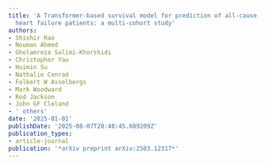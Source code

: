 ```yaml
---
title: 'A Transformer-based survival model for prediction of all-cause mortality in
  heart failure patients: a multi-cohort study'
authors:
- Shishir Rao
- Nouman Ahmed
- Gholamreza Salimi-Khorshidi
- Christopher Yau
- Huimin Su
- Nathalie Conrad
- Folkert W Asselbergs
- Mark Woodward
- Rod Jackson
- John GF Cleland
- ' others'
date: '2025-01-01'
publishDate: '2025-08-07T20:48:45.689209Z'
publication_types:
- article-journal
publication: '*arXiv preprint arXiv:2503.12317*'
---
```


